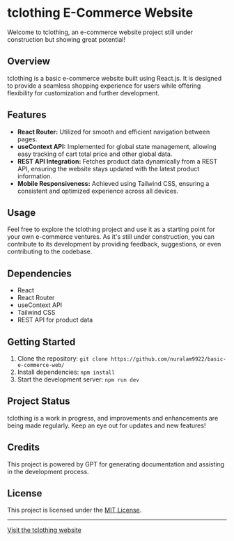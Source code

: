 # tclothing E-Commerce Website

Welcome to tclothing, an e-commerce website project still under construction but showing great potential!

## Overview

tclothing is a basic e-commerce website built using React.js. It is designed to provide a seamless shopping experience for users while offering flexibility for customization and further development.

## Features

- **React Router:** Utilized for smooth and efficient navigation between pages.
- **useContext API:** Implemented for global state management, allowing easy tracking of cart total price and other global data.
- **REST API Integration:** Fetches product data dynamically from a REST API, ensuring the website stays updated with the latest product information.
- **Mobile Responsiveness:** Achieved using Tailwind CSS, ensuring a consistent and optimized experience across all devices.

## Usage

Feel free to explore the tclothing project and use it as a starting point for your own e-commerce ventures. As it's still under construction, you can contribute to its development by providing feedback, suggestions, or even contributing to the codebase.

## Dependencies

- React
- React Router
- useContext API
- Tailwind CSS
- REST API for product data

## Getting Started

1. Clone the repository: `git clone https://github.com/nuralam9922/basic-e-commerce-web/`
2. Install dependencies: `npm install`
3. Start the development server: `npm run dev`

## Project Status

tclothing is a work in progress, and improvements and enhancements are being made regularly. Keep an eye out for updates and new features!

## Credits

This project is powered by GPT for generating documentation and assisting in the development process.

## License

This project is licensed under the [MIT License](LICENSE).

---

[Visit the tclothing website](https://basic-e-commerce-web.vercel.app/)
